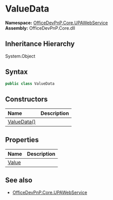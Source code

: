 # ValueData
  

**Namespace:** [OfficeDevPnP.Core.UPAWebService](OfficeDevPnP.Core.UPAWebService.md)  
**Assembly:** OfficeDevPnP.Core.dll  
## Inheritance Hierarchy
System.Object  

## Syntax
```C#
public class ValueData
```
## Constructors
|**Name**|**Description**|
|:-----|:-----|
| [ValueData()](OfficeDevPnP.Core.UPAWebService.ValueData.ctor1.md) | 
## Properties
|**Name**|**Description**|
|:-----|:-----|
| [Value](OfficeDevPnP.Core.UPAWebService.ValueData.Value.md) | 
## See also
- [OfficeDevPnP.Core.UPAWebService](OfficeDevPnP.Core.UPAWebService.md)
